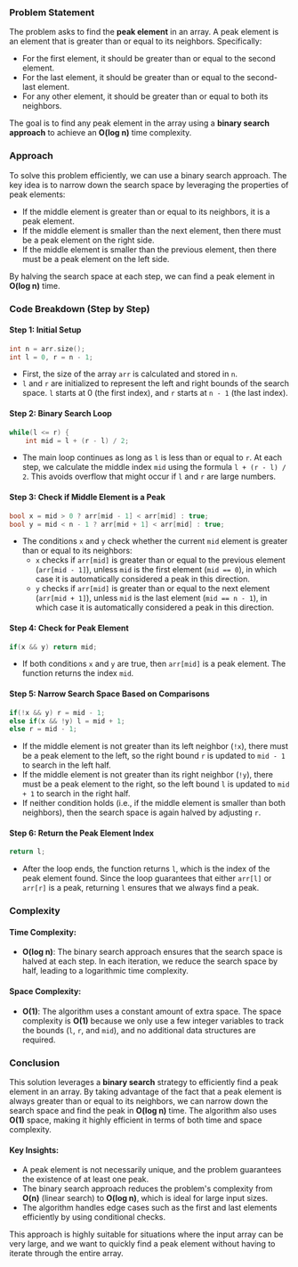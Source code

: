 ### Problem Statement

The problem asks to find the **peak element** in an array. A peak element is an element that is greater than or equal to its neighbors. Specifically:
- For the first element, it should be greater than or equal to the second element.
- For the last element, it should be greater than or equal to the second-last element.
- For any other element, it should be greater than or equal to both its neighbors.

The goal is to find any peak element in the array using a **binary search approach** to achieve an **O(log n)** time complexity.

### Approach

To solve this problem efficiently, we can use a binary search approach. The key idea is to narrow down the search space by leveraging the properties of peak elements:
- If the middle element is greater than or equal to its neighbors, it is a peak element.
- If the middle element is smaller than the next element, then there must be a peak element on the right side.
- If the middle element is smaller than the previous element, then there must be a peak element on the left side.

By halving the search space at each step, we can find a peak element in **O(log n)** time.

### Code Breakdown (Step by Step)

#### Step 1: Initial Setup

```cpp
int n = arr.size();
int l = 0, r = n - 1;
```
- First, the size of the array `arr` is calculated and stored in `n`.
- `l` and `r` are initialized to represent the left and right bounds of the search space. `l` starts at 0 (the first index), and `r` starts at `n - 1` (the last index).

#### Step 2: Binary Search Loop

```cpp
while(l <= r) {
    int mid = l + (r - l) / 2;
```
- The main loop continues as long as `l` is less than or equal to `r`. At each step, we calculate the middle index `mid` using the formula `l + (r - l) / 2`. This avoids overflow that might occur if `l` and `r` are large numbers.

#### Step 3: Check if Middle Element is a Peak

```cpp
bool x = mid > 0 ? arr[mid - 1] < arr[mid] : true;
bool y = mid < n - 1 ? arr[mid + 1] < arr[mid] : true;
```
- The conditions `x` and `y` check whether the current `mid` element is greater than or equal to its neighbors:
  - `x` checks if `arr[mid]` is greater than or equal to the previous element (`arr[mid - 1]`), unless `mid` is the first element (`mid == 0`), in which case it is automatically considered a peak in this direction.
  - `y` checks if `arr[mid]` is greater than or equal to the next element (`arr[mid + 1]`), unless `mid` is the last element (`mid == n - 1`), in which case it is automatically considered a peak in this direction.

#### Step 4: Check for Peak Element

```cpp
if(x && y) return mid;
```
- If both conditions `x` and `y` are true, then `arr[mid]` is a peak element. The function returns the index `mid`.

#### Step 5: Narrow Search Space Based on Comparisons

```cpp
if(!x && y) r = mid - 1;
else if(x && !y) l = mid + 1;
else r = mid - 1;
```
- If the middle element is not greater than its left neighbor (`!x`), there must be a peak element to the left, so the right bound `r` is updated to `mid - 1` to search in the left half.
- If the middle element is not greater than its right neighbor (`!y`), there must be a peak element to the right, so the left bound `l` is updated to `mid + 1` to search in the right half.
- If neither condition holds (i.e., if the middle element is smaller than both neighbors), then the search space is again halved by adjusting `r`.

#### Step 6: Return the Peak Element Index

```cpp
return l;
```
- After the loop ends, the function returns `l`, which is the index of the peak element found. Since the loop guarantees that either `arr[l]` or `arr[r]` is a peak, returning `l` ensures that we always find a peak.

### Complexity

#### Time Complexity:
- **O(log n)**: The binary search approach ensures that the search space is halved at each step. In each iteration, we reduce the search space by half, leading to a logarithmic time complexity.

#### Space Complexity:
- **O(1)**: The algorithm uses a constant amount of extra space. The space complexity is **O(1)** because we only use a few integer variables to track the bounds (`l`, `r`, and `mid`), and no additional data structures are required.

### Conclusion

This solution leverages a **binary search** strategy to efficiently find a peak element in an array. By taking advantage of the fact that a peak element is always greater than or equal to its neighbors, we can narrow down the search space and find the peak in **O(log n)** time. The algorithm also uses **O(1)** space, making it highly efficient in terms of both time and space complexity.

#### Key Insights:
- A peak element is not necessarily unique, and the problem guarantees the existence of at least one peak.
- The binary search approach reduces the problem's complexity from **O(n)** (linear search) to **O(log n)**, which is ideal for large input sizes.
- The algorithm handles edge cases such as the first and last elements efficiently by using conditional checks.

This approach is highly suitable for situations where the input array can be very large, and we want to quickly find a peak element without having to iterate through the entire array.